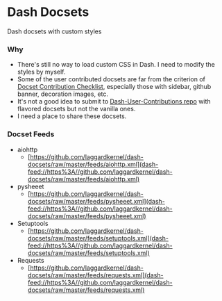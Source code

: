 # Dash Docsets
Dash docsets with custom styles

### Why
- There's still no way to load custom CSS in Dash. I need to modify the styles by myself.
- Some of the user contributed docsets are far from the criterion of [Docset Contribution Checklist](https://github.com/Kapeli/Dash-User-Contributions/wiki/Docset-Contribution-Checklist), especially those with sidebar, github banner, decoration images, etc.
- It's not a good idea to submit to [Dash-User-Contributions repo](https://github.com/Kapeli/Dash-User-Contributions) with flavored docsets but not the vanilla ones.
- I need a place to share these docsets.

### Docset Feeds
- aiohttp
    - [https://github.com/laggardkernel/dash-docsets/raw/master/feeds/aiohttp.xml](dash-feed://https%3A//github.com/laggardkernel/dash-docsets/raw/master/feeds/aiohttp.xml)
- pysheeet
    - [https://github.com/laggardkernel/dash-docsets/raw/master/feeds/pysheeet.xml](dash-feed://https%3A//github.com/laggardkernel/dash-docsets/raw/master/feeds/pysheeet.xml)
- Setuptools
    - [https://github.com/laggardkernel/dash-docsets/raw/master/feeds/setuptools.xml](dash-feed://https%3A//github.com/laggardkernel/dash-docsets/raw/master/feeds/setuptools.xml)
- Requests
    - [https://github.com/laggardkernel/dash-docsets/raw/master/feeds/requests.xml](dash-feed://https%3A//github.com/laggardkernel/dash-docsets/raw/master/feeds/requests.xml)
